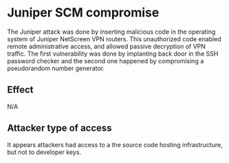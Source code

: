 # Juniper SCM compromise

The Juniper attack was done by inserting malicious code in the operating system
of Juniper NetScreen VPN routers. This unauthorized code enabled remote
administrative access, and allowed passive decryption of VPN traffic. The first
vulnerability was done by implanting back door in the SSH password checker and
the second one happened by compromising a pseudorandom number generator.

## Effect

N/A

## Attacker type of access

It appears attackers had access to a the source code hosting infrastructure,
but not to developer keys.
